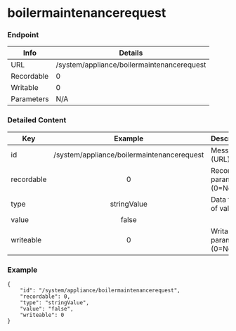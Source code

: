# boilermaintenancerequest



### Endpoint

| Info  | Details |
| ------------- | ------------- |
| URL   | /system/appliance/boilermaintenancerequest   |
| Recordable   | 0   |
| Writable   | 0   |
| Parameters  | N/A  |

### Detailed Content

|  Key  | Example | Description |
| ------------- | :------: | ------------------------------ |
|  id | /system/appliance/boilermaintenancerequest | Message ID (URL) |
|  recordable | 0 | Recordable parameter (0=No) |
|  type | stringValue | Data type of value |
|  value | false |  |
|  writeable | 0 | Writable parameter (0=No) |

### Example
```
{
    "id": "/system/appliance/boilermaintenancerequest",
    "recordable": 0,
    "type": "stringValue",
    "value": "false",
    "writeable": 0
}
```
